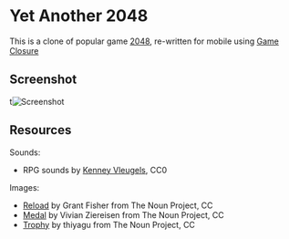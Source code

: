 Yet Another 2048
====

This is a clone of popular game [2048](http://gabrielecirulli.github.io/2048/), re-written for mobile using [Game Closure](http://gameclosure.com/)

Screenshot
----

t![Screenshot](http://androidtweak.in/downloads/yatwozerofoureight.png)

Resources
----
Sounds:
- RPG sounds by [Kenney Vleugels](http://kenney.nl), CC0

Images:
- [Reload](http://thenounproject.com/term/reload/30351/) by Grant Fisher from The Noun Project, CC
- [Medal](http://thenounproject.com/term/medal/13720/) by Vivian Ziereisen from The Noun Project, CC
- [Trophy](http://thenounproject.com/term/trophy/17975/) by thiyagu from The Noun Project, CC
